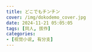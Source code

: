 ```yaml
---
title: どこでもチンチン
cover: /img/dokodemo_cover.jpg
date: 2024-11-21 05:05:05
tags: [同人, 拔作]
categories:
- [视觉小说, 有分支]
---
```


